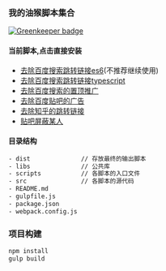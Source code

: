 ### 我的油猴脚本集合

[![Greenkeeper badge](https://badges.greenkeeper.io/axetroy/GMscript.svg)](https://greenkeeper.io/)

#### 当前脚本,点击直接安装

- [去除百度搜索跳转链接es6](https://github.com/axetroy/GMscript/raw/master/dist/remove_baidu_redirect.user.js)(不推荐继续使用)
- [去除百度搜索跳转链接typescript](https://github.com/axetroy/bd-fuck)
- [去除百度搜索的置顶推广](https://github.com/axetroy/GMscript/raw/master/dist/remove_baidu_search_ads.user.js)
- [去除百度贴吧的广告](https://github.com/axetroy/GMscript/raw/master/dist/remove_tieba_ads.user.js)
- [去除知乎的跳转链接](https://github.com/axetroy/GMscript/raw/master/dist/remove_zhihu_redirect.user.js)
- [贴吧屏蔽某人](https://github.com/axetroy/GMscript/raw/master/dist/block_posts.user.js)

#### 目录结构

```bash
- dist              // 存放最终的输出脚本
- libs              // 公共库
- scripts           // 各脚本的入口文件
- src               // 各脚本的源代码
- README.md
- gulpfile.js
- package.json
- webpack.config.js
```

### 项目构建

```bash
npm install
gulp build
```
